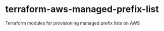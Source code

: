 # terraform-aws-managed-prefix-list
Terraform modules for provisioning  managed prefix lists on AWS

